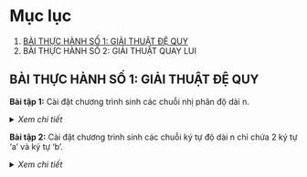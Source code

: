 # Mục lục

1. [BÀI THỰC HÀNH SỐ 1: GIẢI THUẬT ĐỆ QUY](#giai_thuat_de_quy)
2. BÀI THỰC HÀNH SỐ 2: GIẢI THUẬT QUAY LUI

## BÀI THỰC HÀNH SỐ 1: GIẢI THUẬT ĐỆ QUY <a name="giai_thuat_de_quy"></a>

**Bài tập 1:** Cài đặt chương trình sinh các chuỗi nhị phân độ dài n.

<details>
  <summary><i>Xem chi tiết</i></summary>
  
  **Code:**

  ```c++
  #include<iostream>
  using namespace std;

  int n;
  int x[100];

  void show() {
      for(int i = 0; i < n; i++)
          cout << x[i];
      cout << endl;
  }

  void action(int k) {
      if(k == n) {
          show();	
      }
      else {
          for(int i = 0; i <= 1; i++) {
              x[k] = i;
              action(k+1);
          }	
      }
  }

  int main() {
      cout << "Nhap n = "; cin >> n;

      action(0);

      return 0;
  }
  ```

  **Kết quả chạy:**
  
  ![image](https://user-images.githubusercontent.com/65481655/200872735-36cf4c41-ca23-4e7b-8e76-a2656fcba2fa.png)

</details>
  
**Bài tập 2:** Cài đặt chương trình sinh các chuỗi ký tự độ dài n chỉ chứa 2 ký tự ‘a’ và ký tự ‘b’.
  
<details>
  <summary><i>Xem chi tiết</i></summary>
  
  **Code:**

  ```c++
  #include<iostream>
  using namespace std;

  int length = 2;
  char data[] = {'a','b'};

  int n;
  char x[100];

  void show() {
    for(int i = 0; i < n; i++) 
      cout << x[i];
    cout << endl;
  }

  void action(int k) {
    if(k == n) {
      show();
    }
    else {
      for(int i = 0; i < length; i++) {
        x[k] = data[i];
        action(k+1);
      }	
    }
  } 


  int main() {
    cout << "Nhap n = "; cin >> n;

    action(0);

    return 0;
  }
  ```

  **Kết quả chạy:**
  
  ![image](https://user-images.githubusercontent.com/65481655/200874758-e3d29c4c-bbeb-49ea-ac44-973505bfa392.png)

</details>  
